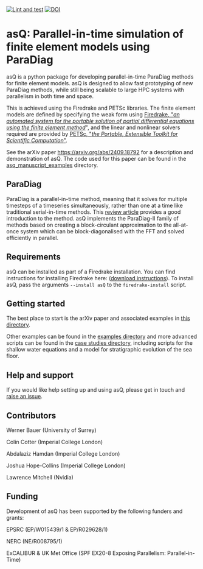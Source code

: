 [![Lint and test](https://github.com/firedrakeproject/asQ/actions/workflows/test.yml/badge.svg)](https://github.com/firedrakeproject/asQ/actions/workflows/test.yml) [![DOI](https://zenodo.org/badge/329630815.svg)](https://doi.org/10.5281/zenodo.14592039)



# asQ: Parallel-in-time simulation of finite element models using ParaDiag

asQ is a python package for developing parallel-in-time ParaDiag methods for finite element models.
asQ is designed to allow fast prototyping of new ParaDiag methods, while still being scalable to large HPC systems with parallelism in both time and space.

This is achieved using the Firedrake and PETSc libraries.
The finite element models are defined by specifying the weak form using [Firedrake, "*an automated system for the portable solution of partial differential equations using the finite element method*](https://www.firedrakeproject.org/)", and the linear and nonlinear solvers required are provided by [PETSc, "*the Portable, Extensible Toolkit for Scientific Computation*"](https://petsc.org/release/).

See the arXiv paper https://arxiv.org/abs/2409.18792 for a description and demonstration of asQ. The code used for this paper can be found in the [asq_manuscript_examples](https://github.com/firedrakeproject/asQ/tree/master/asq_manuscript_examples) directory.

## ParaDiag

ParaDiag is a parallel-in-time method, meaning that it solves for multiple timesteps of a timeseries simultaneously, rather than one at a time like traditional serial-in-time methods.
This [review article](https://arxiv.org/abs/2005.09158) provides a good introduction to the method.
asQ implements the ParaDiag-II family of methods based on creating a block-circulant approximation to the all-at-once system which can be block-diagonalised with the FFT and solved efficiently in parallel.

## Requirements

asQ can be installed as part of a Firedrake installation. You can find instructions for installing Firedrake here: ([download instructions](https://www.firedrakeproject.org/download)).
To install asQ, pass the arguments `--install asQ` to the `firedrake-install` script.

## Getting started

The best place to start is the arXiv paper and associated examples in [this directory](https://github.com/firedrakeproject/asQ/tree/master/asq_manuscript_examples).

Other examples can be found in the [examples directory](https://github.com/firedrakeproject/asQ/tree/master/examples) and more advanced scripts can be found in the [case studies directory](https://github.com/firedrakeproject/asQ/tree/master/case_studies), including scripts for the shallow water equations and a model for stratigraphic evolution of the sea floor.

## Help and support

If you would like help setting up and using asQ, please get in touch and [raise an issue](https://github.com/firedrakeproject/asQ/issues).

## Contributors
Werner Bauer (University of Surrey)

Colin Cotter (Imperial College London)

Abdalaziz Hamdan (Imperial College London)

Joshua Hope-Collins (Imperial College London)

Lawrence Mitchell (Nvidia)

## Funding

Development of asQ has been supported by the following funders and grants: 

EPSRC (EP/W015439/1 & EP/R029628/1)

NERC (NE/R008795/1)

ExCALIBUR & UK Met Office (SPF EX20-8 Exposing Parallelism: Parallel-in-Time)
